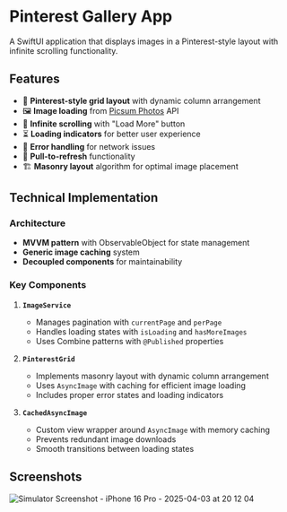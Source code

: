 # Pinterest Gallery App

A SwiftUI application that displays images in a Pinterest-style layout with infinite scrolling functionality.

## Features

- 📌 **Pinterest-style grid layout** with dynamic column arrangement
- 🖼️ **Image loading** from [Picsum Photos](https://picsum.photos/) API
- 🔄 **Infinite scrolling** with "Load More" button
- ⏳ **Loading indicators** for better user experience
- 🚦 **Error handling** for network issues
- 🔄 **Pull-to-refresh** functionality
- 🏗️ **Masonry layout** algorithm for optimal image placement

## Technical Implementation

### Architecture

- **MVVM pattern** with ObservableObject for state management
- **Generic image caching** system
- **Decoupled components** for maintainability

### Key Components

1. **`ImageService`**
   - Manages pagination with `currentPage` and `perPage`
   - Handles loading states with `isLoading` and `hasMoreImages`
   - Uses Combine patterns with `@Published` properties

2. **`PinterestGrid`**
   - Implements masonry layout with dynamic column arrangement
   - Uses `AsyncImage` with caching for efficient image loading
   - Includes proper error states and loading indicators

3. **`CachedAsyncImage`**
   - Custom view wrapper around `AsyncImage` with memory caching
   - Prevents redundant image downloads
   - Smooth transitions between loading states


## Screenshots


![Simulator Screenshot - iPhone 16 Pro - 2025-04-03 at 20 12 04](https://github.com/user-attachments/assets/ad59e87e-b8be-495e-80ea-d4bc5f32231b?raw=true&width=300)

